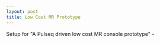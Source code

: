 ```yaml
---
layout: post
title: Low Cost MR Prototype
---
```

Setup for "A Pulseq driven low cost MR console prototype" - [](https://youtu.be/2ud44nswnGk)

